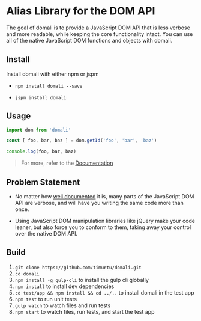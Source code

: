 # Alias Library for the DOM API

The goal of domali is to provide a JavaScript DOM API that is less verbose and more readable, while keeping the core functionality intact. You can use all of the native JavaScript DOM functions and objects with domali.

## Install
Install domali with either npm or jspm
- `npm install domali --save`

- `jspm install domali`

## Usage
```javascript
import dom from 'domali'

const [ foo, bar, baz ] = dom.getId('foo', 'bar', 'baz')

console.log(foo, bar, baz)
```
> For more, refer to the [Documentation](https://github.com/timurtu/domali/wiki)

## Problem Statement
- No matter how [well documented](https://developer.mozilla.org/en-US/docs/Web/API/Document_Object_Model) it is, many parts of the JavaScript DOM API are verbose, and will have you writing the same code more than once.

- Using JavaScript DOM manipulation libraries like jQuery make your code leaner, but also force you to conform to them, taking away your control over the native DOM API.

## Build

1. `git clone https://github.com/timurtu/domali.git`
1. `cd domali`
1. `npm install -g gulp-cli` to install the gulp cli globally
1. `npm install` to install dev dependencies
1. `cd test/app && npm install && cd ../..` to install domali in the test app
1. `npm test` to run unit tests
1. `gulp watch` to watch files and run tests
1. `npm start` to watch files, run tests, and start the test app
